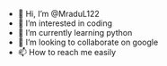 - 👋 Hi, I’m @MraduL122
- 👀 I’m interested in coding
- 🌱 I’m currently learning python
- 💞️ I’m looking to collaborate on google
- 📫 How to reach me easily
  

<!---
MraduL122/MraduL122 is a ✨ special ✨ repository because its `README.md` (this file) appears on your GitHub profile.
You can click the Preview link to take a look at your changes.
--->

